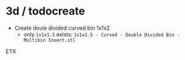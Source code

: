 # 3d / todocreate

- Create doule divided curved bin 1x1x2 
  - only `1x1x1.5` exists: `1x1x1.5 - Curved - Double Divided Bin - Multibin Insert.stl`

ETX

